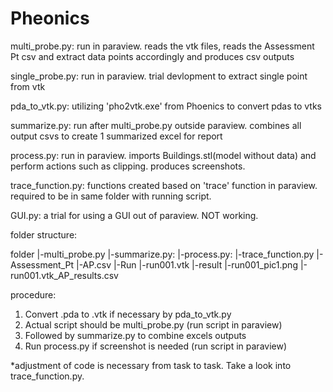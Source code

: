 # Pheonics
multi_probe.py: run in paraview. reads the vtk files, reads the Assessment Pt csv and extract data points accordingly and produces csv outputs

single_probe.py: run in paraview. trial devlopment to extract single point from vtk

pda_to_vtk.py: utilizing 'pho2vtk.exe' from Phoenics to convert pdas to vtks

summarize.py: run after multi_probe.py outside paraview. combines all output csvs to create 1 summarized excel for report

process.py: run in paraview. imports Buildings.stl(model without data) and perform actions such as clipping. produces screenshots.

trace_function.py: functions created based on 'trace' function in paraview. required to be in same folder with running script.

GUI.py: a trial for using a GUI out of paraview. NOT working.

folder structure:

folder
    |-multi_probe.py
    |-summarize.py:
    |-process.py:
    |-trace_function.py
    |-Assessment_Pt
        |-AP.csv
    |-Run
        |-run001.vtk
    |-result
        |-run001_pic1.png
        |-run001.vtk_AP_results.csv

procedure:
1. Convert .pda to .vtk if necessary by pda_to_vtk.py
2. Actual script should be multi_probe.py (run script in paraview)
3. Followed by summarize.py to combine excels outputs
4. Run process.py if screenshot is needed (run script in paraview)

*adjustment of code is necessary from task to task. Take a look into trace_function.py.
